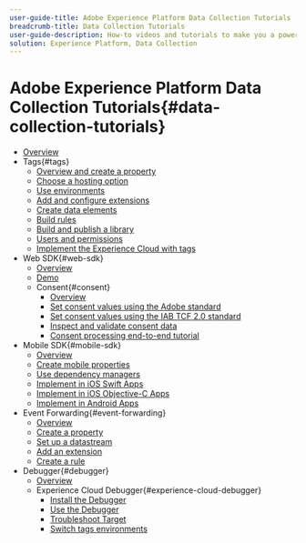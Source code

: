 ```yaml
---
user-guide-title: Adobe Experience Platform Data Collection Tutorials
breadcrumb-title: Data Collection Tutorials
user-guide-description: How-to videos and tutorials to make you a power-user of Data Collection in Experience Platform.
solution: Experience Platform, Data Collection
---
```


# Adobe Experience Platform Data Collection Tutorials{#data-collection-tutorials}

+ [Overview](overview.md)
+ Tags{#tags}
  + [Overview and create a property](tags/overview-and-create-a-property.md)
  + [Choose a hosting option](tags/choose-a-hosting-option.md)
  + [Use environments](tags/use-environments.md)
  + [Add and configure extensions](tags/add-and-configure-extensions.md)
  + [Create data elements](tags/create-data-elements.md)
  + [Build rules](tags/build-rules.md)
  + [Build and publish a library](tags/build-and-publish-a-library.md)
  + [Users and permissions](tags/users-and-permissions.md)
  + [Implement the Experience Cloud with tags](https://experienceleague.adobe.com/docs/platform-learn/implement-in-websites/overview.html)
+ Web SDK{#web-sdk}
  + [Overview](web-sdk/overview.md)
  + [Demo](web-sdk/demo.md)
  + Consent{#consent}
    + [Overview](web-sdk/consent/overview.md)
    + [Set consent values using the Adobe standard](web-sdk/consent/set-consent-adobe.md)
    + [Set consent values using the IAB TCF 2.0 standard](web-sdk/consent/set-consent-iab.md)
    + [Inspect and validate consent data](web-sdk/consent/inspect.md)
    + [Consent processing end-to-end tutorial](web-sdk/consent/tutorial.md)
+ Mobile SDK{#mobile-sdk}
  + [Overview](mobile-sdk/overview.md)
  + [Create mobile properties](mobile-sdk/create-mobile-properties.md)
  + [Use dependency managers](mobile-sdk/use-dependency-managers-with-mobile-sdk.md)
  + [Implement in iOS Swift Apps](https://experienceleague.adobe.com/docs/platform-learn/implementing-in-mobile-ios-swift-apps/overview.html)
  + [Implement in iOS Objective-C Apps](https://experienceleague.adobe.com/docs/platform-learn/implement-in-mobile-ios-objective-c-apps/overview.html)
  + [Implement in Android Apps](https://experienceleague.adobe.com/docs/platform-learn/implement-in-mobile-android-apps/overview.html)
+ Event Forwarding{#event-forwarding}
  + [Overview](event-forwarding/overview.md)
  + [Create a property](event-forwarding/create-a-property.md)
  + [Set up a datastream](event-forwarding/set-up-a-datastream.md)
  + [Add an extension](event-forwarding/add-an-extension.md)
  + [Create a rule](event-forwarding/create-a-rule.md)
+ Debugger{#debugger}
  + [Overview](debugger/overview.md)
  + Experience Cloud Debugger{#experience-cloud-debugger}
    + [Install the Debugger](debugger/experience-cloud-debugger/add-the-extension.md)
    + [Use the Debugger](debugger/experience-cloud-debugger/use-the-experience-cloud-debugger.md)
    + [Troubleshoot Target](https://experienceleague.adobe.com/docs/target-learn/tutorials/troubleshooting/troubleshoot-with-the-experience-cloud-debugger.html)
    + [Switch tags environments](https://experienceleague.adobe.com/docs/launch-learn/implementing-in-websites-with-launch/configure-tags/launch-switch-environments.html)